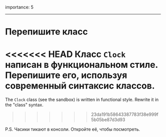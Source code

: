 importance: 5

---

# Перепишите класс

<<<<<<< HEAD
Класс `Clock` написан в функциональном стиле. Перепишите его, используя современный синтаксис классов.
=======
The `Clock` class (see the sandbox) is written in functional style. Rewrite it in the "class" syntax.
>>>>>>> 23da191b58643387783f38e999f5b05be87d3d93

P.S. Часики тикают в консоли. Откройте её, чтобы посмотреть.
